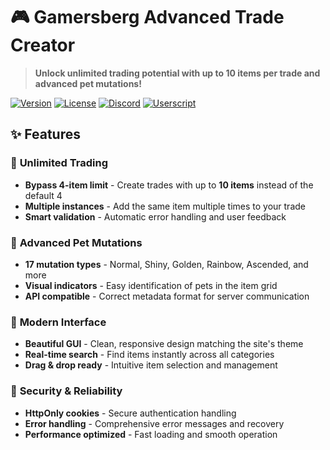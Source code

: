 # 🎮 Gamersberg Advanced Trade Creator

> **Unlock unlimited trading potential with up to 10 items per trade and advanced pet mutations!**

[![Version](https://img.shields.io/badge/version-2.0-blue.svg)](https://github.com/amiay/gamersberg-trade-creator)
[![License](https://img.shields.io/badge/license-MIT-green.svg)](LICENSE)
[![Discord](https://img.shields.io/badge/discord-join-blue.svg)](https://discord.gg/qVGUxdpete)
[![Userscript](https://img.shields.io/badge/userscript-ready-orange.svg)](https://github.com/amiay/gamersberg-trade-creator)

## ✨ **Features**

### 🚀 **Unlimited Trading**
- **Bypass 4-item limit** - Create trades with up to **10 items** instead of the default 4
- **Multiple instances** - Add the same item multiple times to your trade
- **Smart validation** - Automatic error handling and user feedback

### 🐾 **Advanced Pet Mutations**
- **17 mutation types** - Normal, Shiny, Golden, Rainbow, Ascended, and more
- **Visual indicators** - Easy identification of pets in the item grid
- **API compatible** - Correct metadata format for server communication

### 🎯 **Modern Interface**
- **Beautiful GUI** - Clean, responsive design matching the site's theme
- **Real-time search** - Find items instantly across all categories
- **Drag & drop ready** - Intuitive item selection and management

### 🔐 **Security & Reliability**
- **HttpOnly cookies** - Secure authentication handling
- **Error handling** - Comprehensive error messages and recovery
- **Performance optimized** - Fast loading and smooth operation
